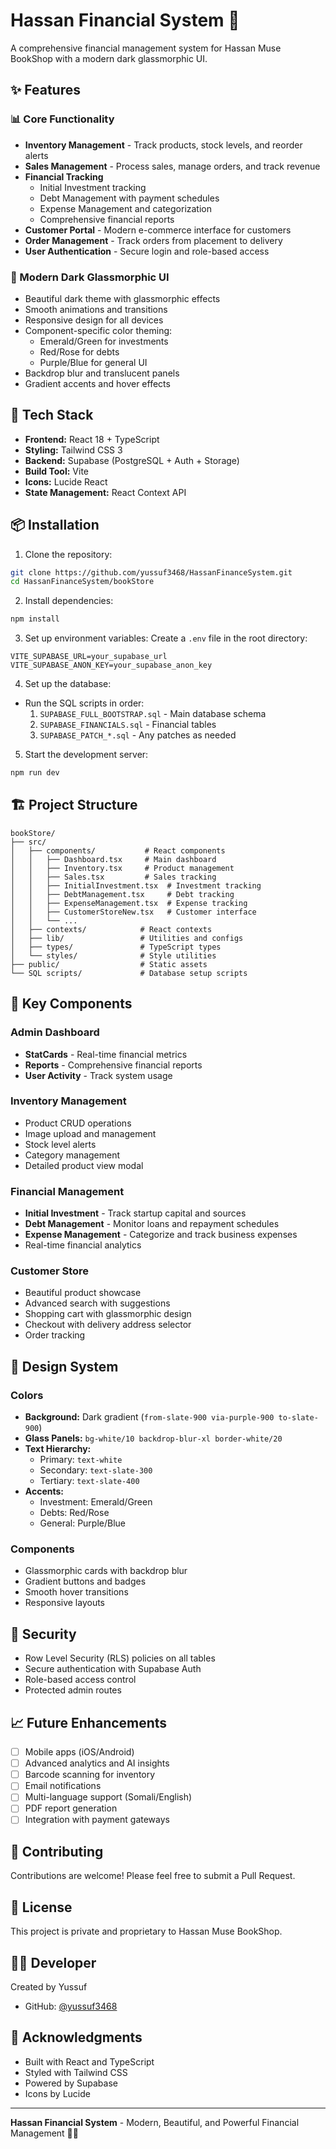 # Hassan Financial System 💼

A comprehensive financial management system for Hassan Muse BookShop with a modern dark glassmorphic UI.

## ✨ Features

### 📊 Core Functionality

- **Inventory Management** - Track products, stock levels, and reorder alerts
- **Sales Management** - Process sales, manage orders, and track revenue
- **Financial Tracking**
  - Initial Investment tracking
  - Debt Management with payment schedules
  - Expense Management and categorization
  - Comprehensive financial reports
- **Customer Portal** - Modern e-commerce interface for customers
- **Order Management** - Track orders from placement to delivery
- **User Authentication** - Secure login and role-based access

### 🎨 Modern Dark Glassmorphic UI

- Beautiful dark theme with glassmorphic effects
- Smooth animations and transitions
- Responsive design for all devices
- Component-specific color theming:
  - Emerald/Green for investments
  - Red/Rose for debts
  - Purple/Blue for general UI
- Backdrop blur and translucent panels
- Gradient accents and hover effects

## 🚀 Tech Stack

- **Frontend:** React 18 + TypeScript
- **Styling:** Tailwind CSS 3
- **Backend:** Supabase (PostgreSQL + Auth + Storage)
- **Build Tool:** Vite
- **Icons:** Lucide React
- **State Management:** React Context API

## 📦 Installation

1. Clone the repository:

```bash
git clone https://github.com/yussuf3468/HassanFinanceSystem.git
cd HassanFinanceSystem/bookStore
```

2. Install dependencies:

```bash
npm install
```

3. Set up environment variables:
   Create a `.env` file in the root directory:

```env
VITE_SUPABASE_URL=your_supabase_url
VITE_SUPABASE_ANON_KEY=your_supabase_anon_key
```

4. Set up the database:

- Run the SQL scripts in order:
  1. `SUPABASE_FULL_BOOTSTRAP.sql` - Main database schema
  2. `SUPABASE_FINANCIALS.sql` - Financial tables
  3. `SUPABASE_PATCH_*.sql` - Any patches as needed

5. Start the development server:

```bash
npm run dev
```

## 🏗️ Project Structure

```
bookStore/
├── src/
│   ├── components/           # React components
│   │   ├── Dashboard.tsx     # Main dashboard
│   │   ├── Inventory.tsx     # Product management
│   │   ├── Sales.tsx         # Sales tracking
│   │   ├── InitialInvestment.tsx  # Investment tracking
│   │   ├── DebtManagement.tsx     # Debt tracking
│   │   ├── ExpenseManagement.tsx  # Expense tracking
│   │   ├── CustomerStoreNew.tsx   # Customer interface
│   │   └── ...
│   ├── contexts/            # React contexts
│   ├── lib/                 # Utilities and configs
│   ├── types/               # TypeScript types
│   └── styles/              # Style utilities
├── public/                  # Static assets
└── SQL scripts/             # Database setup scripts
```

## 📱 Key Components

### Admin Dashboard

- **StatCards** - Real-time financial metrics
- **Reports** - Comprehensive financial reports
- **User Activity** - Track system usage

### Inventory Management

- Product CRUD operations
- Image upload and management
- Stock level alerts
- Category management
- Detailed product view modal

### Financial Management

- **Initial Investment** - Track startup capital and sources
- **Debt Management** - Monitor loans and repayment schedules
- **Expense Management** - Categorize and track business expenses
- Real-time financial analytics

### Customer Store

- Beautiful product showcase
- Advanced search with suggestions
- Shopping cart with glassmorphic design
- Checkout with delivery address selector
- Order tracking

## 🎨 Design System

### Colors

- **Background:** Dark gradient (`from-slate-900 via-purple-900 to-slate-900`)
- **Glass Panels:** `bg-white/10 backdrop-blur-xl border-white/20`
- **Text Hierarchy:**
  - Primary: `text-white`
  - Secondary: `text-slate-300`
  - Tertiary: `text-slate-400`
- **Accents:**
  - Investment: Emerald/Green
  - Debts: Red/Rose
  - General: Purple/Blue

### Components

- Glassmorphic cards with backdrop blur
- Gradient buttons and badges
- Smooth hover transitions
- Responsive layouts

## 🔐 Security

- Row Level Security (RLS) policies on all tables
- Secure authentication with Supabase Auth
- Role-based access control
- Protected admin routes

## 📈 Future Enhancements

- [ ] Mobile apps (iOS/Android)
- [ ] Advanced analytics and AI insights
- [ ] Barcode scanning for inventory
- [ ] Email notifications
- [ ] Multi-language support (Somali/English)
- [ ] PDF report generation
- [ ] Integration with payment gateways

## 🤝 Contributing

Contributions are welcome! Please feel free to submit a Pull Request.

## 📄 License

This project is private and proprietary to Hassan Muse BookShop.

## 👨‍💻 Developer

Created by Yussuf

- GitHub: [@yussuf3468](https://github.com/yussuf3468)

## 🙏 Acknowledgments

- Built with React and TypeScript
- Styled with Tailwind CSS
- Powered by Supabase
- Icons by Lucide

---

**Hassan Financial System** - Modern, Beautiful, and Powerful Financial Management 💼✨
